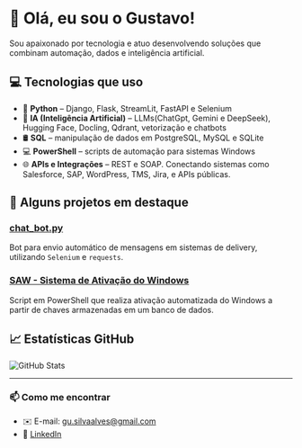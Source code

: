 # 👋 Olá, eu sou o Gustavo!

Sou apaixonado por tecnologia e atuo desenvolvendo soluções que combinam automação, dados e inteligência artificial.

## 💻 Tecnologias que uso

- 🐍 **Python** – Django, Flask, StreamLit, FastAPI e Selenium
- 🧠 **IA (Inteligência Artificial)** – LLMs(ChatGpt, Gemini e DeepSeek), Hugging Face, Docling, Qdrant, vetorização e chatbots
- 🛢️ **SQL** – manipulação de dados em PostgreSQL, MySQL e SQLite
- 💻 **PowerShell** – scripts de automação para sistemas Windows
- 🌐 **APIs e Integrações** – REST e SOAP. Conectando sistemas como Salesforce, SAP, WordPress, TMS, Jira, e APIs públicas. 

## 🚀 Alguns projetos em destaque

### [chat_bot.py](https://github.com/gustavoSilvaAlves/chat_bot.py)
Bot para envio automático de mensagens em sistemas de delivery, utilizando `Selenium` e `requests`.

### [SAW - Sistema de Ativação do Windows](https://github.com/gustavoSilvaAlves/SAW-Sistema-de-Ativa-o-do-Windows)
Script em PowerShell que realiza ativação automatizada do Windows a partir de chaves armazenadas em um banco de dados.

## 📈 Estatísticas GitHub

![GitHub Stats](https://github-readme-stats.vercel.app/api?username=gustavoSilvaAlves&show_icons=true&theme=tokyonight)

---

### 📫 Como me encontrar
- ✉️ E-mail: gu.silvaalves@gmail.com
- 💼 [LinkedIn]([https://www.linkedin.com/in/seu-usuario](https://www.linkedin.com/in/gustavo-silva-97b6b0201/)) 

